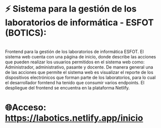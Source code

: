 # ⚡ Sistema para la gestión de los laboratorios de informática - ESFOT (BOTICS):
<br>Frontend para la gestión de los laboratorios de informática ESFOT. El sistema web cuenta con una página de inicio, donde describe las acciones que pueden realizar los usuarios permitidos en el sistema web como:<br>Administrador, administrativo, pasante y docente. De manera general una de las acciones que permite el sistema web es visualizar el reporte de los dispositivos electrónicos que forman parte de los laboratorios, para lo cual el desarrollador forntend ha tenido que consumir varios endpoints. El despliegue del frontend se encuentra en la plataforma Netlify.<br>
#  🌐Acceso: <br>https://labotics.netlify.app/inicio<br>

